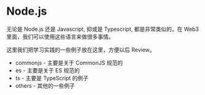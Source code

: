 # Node.js

无论是 Node.js 还是 Javascript, 抑或是 Typescript, 都是非常类似的，在 Web3 里面，我们可以使用这些语言来做很多事情。

这里我们把学习实践的一些例子放在这里，方便以后 Review。

- commonjs - 主要是关于 CommonJS 规范的
- es - 主要是关于 ES 规范的
- ts - 主要是 TypeScript 的例子
- others - 其他的一些例子
